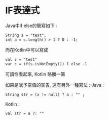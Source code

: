 IF表達式
=======
Java中if else的簡寫如下 :
```
String s = "test";
int a = s.length() > 1 ? 0 : -1;
```
而在Kotlin中可以寫成
```
val s = "test"
var c = if(s.isNotEmpty()) 1 else -1
```
可讀性看起來, Kotlin 略勝一籌

如果是賦予空值的宣告, 還有另外一種寫法 :
Java : 
```
String str = (x != null) ? a : "" ;
```
Kotlin :
```
val str = a ?: ""
```



